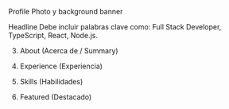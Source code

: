 Profile Photo y background banner

Headline
Debe incluir palabras clave como: Full Stack Developer, TypeScript, React, Node.js.

3. About (Acerca de / Summary)
4. Experience (Experiencia)

5. Skills (Habilidades)
6. Featured (Destacado)
